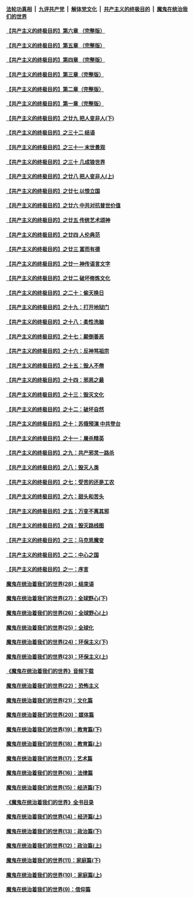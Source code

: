 ####  [法轮功真相](../../../../basic/blob/master/README.md?t=05241431) &nbsp;|&nbsp; [九评共产党](../../../../9ping.md/blob/master/README.md?t=05241431) &nbsp;|&nbsp; [解体党文化](../../../../jtdwh.md/blob/master/README.md?t=05241431)  &nbsp;|&nbsp; [共产主义的终极目的](../../../../gczydzjmd.md/blob/master/README.md?t=05241431) &nbsp;|&nbsp; [魔鬼在统治我们的世界](../../../../mgztzwmdsj.md/blob/master/README.md?t=05241431) 

#### [【共产主义的终极目的】第六章 （完整版）](../pages/nsc422/n11428913.md?t=05241431) 

#### [【共产主义的终极目的】第五章 （完整版）](../pages/nsc422/n11428912.md?t=05241431) 

#### [【共产主义的终极目的】第四章 （完整版）](../pages/nsc422/n11428907.md?t=05241431) 

#### [【共产主义的终极目的】第三章（完整版）](../pages/nsc422/n11428848.md?t=05241431) 

#### [【共产主义的终极目的】第二章（完整版）](../pages/nsc422/n11428831.md?t=05241431) 

#### [【共产主义的终极目的】第一章（完整版）](../pages/nsc422/n11417651.md?t=05241431) 

#### [【共产主义的终极目的】之廿九 把人变非人(下)](../pages/nsc422/n11344140.md?t=05241431) 

#### [【共产主义的终极目的】之三十二 结语](../pages/nsc422/n11360535.md?t=05241431) 

#### [【共产主义的终极目的】之三十一 末世景观](../pages/nsc422/n11351129.md?t=05241431) 

#### [【共产主义的终极目的】之三十 几成狼世界](../pages/nsc422/n11348280.md?t=05241431) 

#### [【共产主义的终极目的】之廿八 把人变非人(上)](../pages/nsc422/n11340492.md?t=05241431) 

#### [【共产主义的终极目的】之廿七 以恨立国](../pages/nsc422/n11336944.md?t=05241431) 

#### [【共产主义的终极目的】之廿六 中共对抗普世价值](../pages/nsc422/n11324785.md?t=05241431) 

#### [【共产主义的终极目的】之廿五 传统艺术颂神](../pages/nsc422/n11296396.md?t=05241431) 

#### [【共产主义的终极目的】之廿四 人伦典范](../pages/nsc422/n11296397.md?t=05241431) 

#### [【共产主义的终极目的】之廿三 富而有德](../pages/nsc422/n11283598.md?t=05241431) 

#### [【共产主义的终极目的】之廿一 神传语言文字](../pages/nsc422/n11263265.md?t=05241431) 

#### [【共产主义的终极目的】之廿二 破坏修炼文化](../pages/nsc422/n11245728.md?t=05241431) 

#### [【共产主义的终极目的】之二十：偷天换日](../pages/nsc422/n11238846.md?t=05241431) 

#### [【共产主义的终极目的】之十九：打开地狱门](../pages/nsc422/n11206376.md?t=05241431) 

#### [【共产主义的终极目的】之十八：柔性洗脑](../pages/nsc422/n11199994.md?t=05241431) 

#### [【共产主义的终极目的】之十七：颠倒善恶](../pages/nsc422/n11179782.md?t=05241431) 

#### [【共产主义的终极目的】之十六：反神骂祖宗](../pages/nsc422/n11166798.md?t=05241431) 

#### [【共产主义的终极目的】之十五：毁人不倦](../pages/nsc422/n11166792.md?t=05241431) 

#### [【共产主义的终极目的】之十四：邪恶之最](../pages/nsc422/n11150249.md?t=05241431) 

#### [【共产主义的终极目的】之十三：毁灭文化](../pages/nsc422/n11135227.md?t=05241431) 

#### [【共产主义的终极目的】之十二：破坏自然](../pages/nsc422/n11135214.md?t=05241431) 

#### [【共产主义的终极目的】之十：苏俄预演 中共登台](../pages/nsc422/n11118424.md?t=05241431) 

#### [【共产主义的终极目的】之十一：屠杀精英](../pages/nsc422/n11118442.md?t=05241431) 

#### [【共产主义的终极目的】之九：共产邪灵一路杀](../pages/nsc422/n11114139.md?t=05241431) 

#### [【共产主义的终极目的】之八：毁灭人类](../pages/nsc422/n11108503.md?t=05241431) 

#### [【共产主义的终极目的】之七：受苦的还是工农](../pages/nsc422/n11101809.md?t=05241431) 

#### [【共产主义的终极目的】之六：甜头和苦头](../pages/nsc422/n11096971.md?t=05241431) 

#### [【共产主义的终极目的】之五：万变不离其邪](../pages/nsc422/n11091285.md?t=05241431) 

#### [【共产主义的终极目的】之四：毁灭路线图](../pages/nsc422/n11086284.md?t=05241431) 

#### [【共产主义的终极目的】之三：马克思魔变](../pages/nsc422/n11061941.md?t=05241431) 

#### [【共产主义的终极目的】之二：中心之国](../pages/nsc422/n11047728.md?t=05241431) 

#### [【共产主义的终极目的】之一：序言](../pages/nsc422/n11086077.md?t=05241431) 

#### [魔鬼在统治着我们的世界(28)：结束语](../pages/nsc422/n10936246.md?t=05241431) 

#### [魔鬼在统治着我们的世界(27)：全球野心(下)](../pages/nsc422/n10928319.md?t=05241431) 

#### [魔鬼在统治着我们的世界(26)：全球野心(上)](../pages/nsc422/n10900318.md?t=05241431) 

#### [魔鬼在统治着我们的世界(25)：全球化](../pages/nsc422/n10788205.md?t=05241431) 

#### [魔鬼在统治着我们的世界(24)：环保主义(下)](../pages/nsc422/n10695307.md?t=05241431) 

#### [魔鬼在统治着我们的世界(23)：环保主义(上)](../pages/nsc422/n10688613.md?t=05241431) 

#### [《魔鬼在统治着我们的世界》音频下载](../pages/nsc422/n10635553.md?t=05241431) 

#### [魔鬼在统治着我们的世界(22)：恐怖主义](../pages/nsc422/n10614727.md?t=05241431) 

#### [魔鬼在统治着我们的世界(21)：文化篇](../pages/nsc422/n10597706.md?t=05241431) 

#### [魔鬼在统治着我们的世界(20)：媒体篇](../pages/nsc422/n10586579.md?t=05241431) 

#### [魔鬼在统治着我们的世界(19)：教育篇(下)](../pages/nsc422/n10564808.md?t=05241431) 

#### [魔鬼在统治着我们的世界(18)：教育篇(上)](../pages/nsc422/n10526970.md?t=05241431) 

#### [魔鬼在统治着我们的世界(17)：艺术篇](../pages/nsc422/n10499093.md?t=05241431) 

#### [魔鬼在统治着我们的世界(16)：法律篇](../pages/nsc422/n10485969.md?t=05241431) 

#### [魔鬼在统治着我们的世界(15)：经济篇(下)](../pages/nsc422/n10469975.md?t=05241431) 

#### [《魔鬼在统治着我们的世界》全书目录](../pages/nsc422/n10464261.md?t=05241431) 

#### [魔鬼在统治着我们的世界(14)：经济篇(上)](../pages/nsc422/n10457370.md?t=05241431) 

#### [魔鬼在统治着我们的世界(13)：政治篇(下)](../pages/nsc422/n10448270.md?t=05241431) 

#### [魔鬼在统治着我们的世界(12)：政治篇(上)](../pages/nsc422/n10444576.md?t=05241431) 

#### [魔鬼在统治着我们的世界(11)：家庭篇(下)](../pages/nsc422/n10440961.md?t=05241431) 

#### [魔鬼在统治着我们的世界(10)：家庭篇(上)](../pages/nsc422/n10435448.md?t=05241431) 

#### [魔鬼在统治着我们的世界(9)：信仰篇](../pages/nsc422/n10432159.md?t=05241431) 

